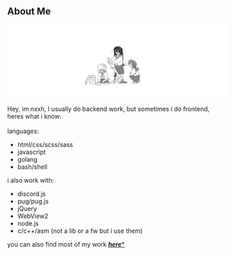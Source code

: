 ## About Me

<img src="https://github.com/nxxh447/nxxh447/blob/main/banner.png?raw=true">

Hey, im nxxh, I usually do backend work, but sometimes i do frontend,
<br>
heres what i know:
<br>
<br>
languages:
- html/css/scss/sass
- javascript
- golang
- bash/shell

i also work with:
- discord.js
- pug/pug.js
- jQuery
- WebView2
- node.js
- c/c++/asm (not a lib or a fw but i use them)

you can also find most of my work <a href="https://github.com/Omvik">***__here__****</a>
